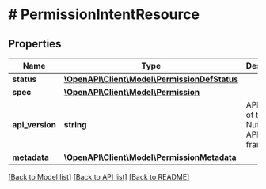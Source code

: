 # # PermissionIntentResource

## Properties

Name | Type | Description | Notes
------------ | ------------- | ------------- | -------------
**status** | [**\OpenAPI\Client\Model\PermissionDefStatus**](PermissionDefStatus.md) |  | [optional]
**spec** | [**\OpenAPI\Client\Model\Permission**](Permission.md) |  | [optional]
**api_version** | **string** | API Version of the Nutanix v3 API framework. | [optional] [default to '3.1.0']
**metadata** | [**\OpenAPI\Client\Model\PermissionMetadata**](PermissionMetadata.md) |  |

[[Back to Model list]](../../README.md#models) [[Back to API list]](../../README.md#endpoints) [[Back to README]](../../README.md)
